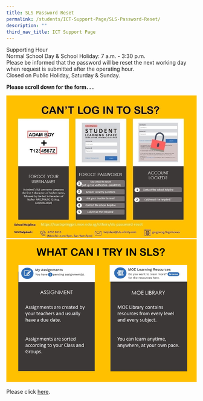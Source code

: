 ```yaml
---
title: SLS Password Reset
permalink: /students/ICT-Support-Page/SLS-Password-Reset/
description: ""
third_nav_title: ICT Support Page
---
```

Supporting Hour  
Normal School Day & School Holiday: 7 a.m. - 3:30 p.m.  
Please be informed that the password will be reset the next working day when request is submitted after the operating hour.  
Closed on Public Holiday, Saturday & Sunday.  
  
**Please scroll down for the form. . .**

![](/images/sls1.jpeg)
![](/images/sls2.jpeg)

Please click [here](https://form.gov.sg/#!/5d5ba7b30ca28100122b0293).
